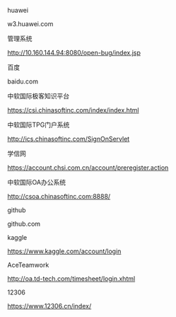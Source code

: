 huawei

w3.huawei.com

[comment]: <> (kwx596514)

[comment]: <> (huai1213~~)

管理系统

http://10.160.144.94:8080/open-bug/index.jsp

[comment]: <> (kwx596514)

[comment]: <> (123)

百度

baidu.com

[comment]: <> (370091879@qq.com)

[comment]: <> (huai891213)

中软国际极客知识平台

https://csi.chinasoftinc.com/index/index.html

[comment]: <> (149650)

[comment]: <> (huai891213)

中软国际TPG门户系统

http://ics.chinasoftinc.com/SignOnServlet

[comment]: <> (149650)

[comment]: <> (huai891213)

学信网

https://account.chsi.com.cn/account/preregister.action

[comment]: <> (13302138888)

[comment]: <> (123456)

中软国际OA办公系统

http://csoa.chinasoftinc.com:8888/

[comment]: <> (149650)

[comment]: <> (huai891213)

github

github.com

[comment]: <> (kouxiaohuai)

[comment]: <> (huai1213)

kaggle

https://www.kaggle.com/account/login

[comment]: <> (kouxiaohuai)

[comment]: <> (huai1213)

AceTeamwork

http://oa.td-tech.com/timesheet/login.xhtml

[comment]: <> (9931501)

[comment]: <> (1)

12306

https://www.12306.cn/index/

[comment]: <> (huai131536)

[comment]: <> (huai1213)

